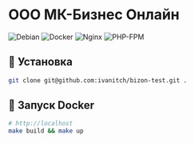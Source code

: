 # ООО МК-Бизнес Онлайн

![Debian](https://img.shields.io/badge/Debian-12-A81D33?logo=debian&logoColor=white)
![Docker](https://img.shields.io/badge/Docker-28.2-2496ED?logo=docker&logoColor=white)
![Nginx](https://img.shields.io/badge/Nginx-1.27-009639?logo=nginx&logoColor=white)
![PHP-FPM](https://img.shields.io/badge/PHP_FPM-8.4-777BB4?logo=php&logoColor=white)


## 🌟 Установка
```bash
git clone git@github.com:ivanitch/bizon-test.git .
```

## 🚀 Запуск Docker
```bash
# http://localhost
make build && make up
```



